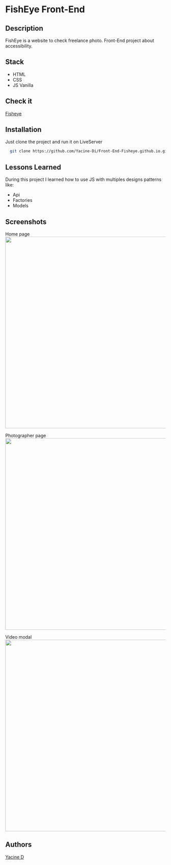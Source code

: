
# FishEye Front-End


## Description

FishEye is a website to check freelance photo.
Front-End project about accessibility.
## Stack

- HTML
- CSS
- JS Vanilla
## Check it

[Fisheye](https://yacine-di.github.io/Front-End-Fisheye.github.io/index.html)
## Installation

Just clone the project and run it on LiveServer

```bash
  git clone https://github.com/Yacine-Di/Front-End-Fisheye.github.io.git
```

## Lessons Learned

During this project I learned how to use JS with multiples designs patterns like:
- Api
- Factories
- Models

## Screenshots

Home page <br>
<img src="assets/screenshot/fisheye1.png" width="600" />

Photographer page <br>
<img src="assets/screenshot/fisheye2.png" width="600" />

Video modal <br>
<img src="assets/screenshot/fisheye3.png" width="600" />

## Authors

[Yacine D](https://github.com/Yacine-Di)